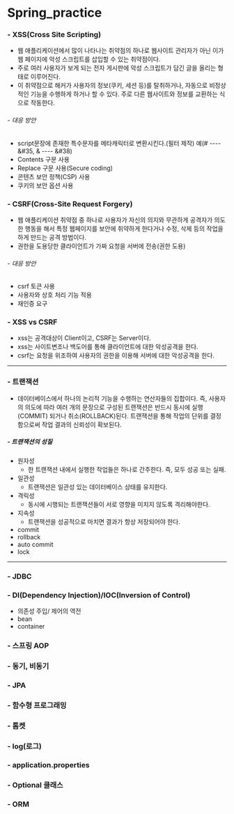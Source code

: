 # Spring_practice

### - XSS(Cross Site Scripting)
- 웹 애플리케이션에서 많이 나타나는 취약점의 하나로 웹사이트 관리자가 아닌 이가 웹 페이지에 악성 스크립트를 삽입할 수 있는 취약점이다.
- 주로 여러 사용자가 보게 되는 전자 게시판에 악성 스크립트가 담긴 글을 올리는 형태로 이루어진다.
- 이 취약점으로 해커가 사용자의 정보(쿠키, 세션 등)를 탈취하거나, 자동으로 비정상적인 기능을 수행하게 하거나 할 수 있다. 주로 다른 웹사이트와 정보를 교환하는 식으로 작동한다.

###### - 대응 방안 
- script문장에 존재한 특수문자를 메타캐릭터로 변환시킨다.(필터 제작) 예(#  ---- &#35, &  ---- &#38)
- Contents 구문 사용
- Replace 구문 사용(Secure coding)
- 콘텐츠 보안 정책(CSP) 사용
- 쿠키의 보안 옵션 사용

### - CSRF(Cross-Site Request Forgery)
- 웹 애플리케이션 취약점 중 하나로 사용자가 자신의 의지와 무관하게 공격자가 의도한 행동을 해서 특정 웹페이지를 보안에 취약하게 한다거나 수정, 삭제 등의 작업을 하게 만드는 공격 방법이다.
- 권한을 도용당한 클라이언트가 가짜 요청을 서버에 전송(권한 도용)

###### - 대응 방안
- csrf 토큰 사용
- 사용자와 상호 처리 기능 적용
- 재인증 요구

### - XSS vs CSRF
- xss는 공격대상이 Client이고, CSRF는 Server이다.
- xss는 사이트변조나 백도어를 통해 클라이언트에 대한 악성공격을 한다.
- csrf는 요청을 위조하여 사용자의 권한을 이용해 서버에 대한 악성공격을 한다.

---

### - 트랜잭션
- 데이터베이스에서 하나의 논리적 기능을 수행하는 연산자들의 집합이다. 즉, 사용자의 의도에 따라 여러 개의 문장으로 구성된 트랜잭션은 반드시 동시에 실행(COMMIT) 되거나 취소(ROLLBACK)된다. 트랜잭션을 통해 작업의 단위를 결정함으로써 작업 결과의 신뢰성이 확보된다.

##### - 트랜잭션의 성질
- 원자성
  - 한 트랜잭션 내에서 실행한 작업들은 하나로 간주한다. 즉, 모두 성공 또는 실패.
- 일관성
  - 트랜잭션은 일관성 있는 데이터베이스 상태를 유지한다.
- 격릭성
  - 동시에 시행되는 트랜잭션들이 서로 영향을 미치지 않도록 격리해야한다.
- 지속성
  - 트랜잭션을 성공적으로 마치면 결과가 항상 저장되어야 한다.
- commit
- rollback
- auto commit
- lock

---

### - JDBC

### - DI(Dependency Injection)/IOC(Inversion of Control)
- 의존성 주입/ 제어의 역전
- bean
- container

### - 스프링 AOP

### - 동기, 비동기

### - JPA

### - 함수형 프로그래밍

### - 톰켓

### - log(로그)

### - application.properties

### - Optional 클래스

### - ORM
